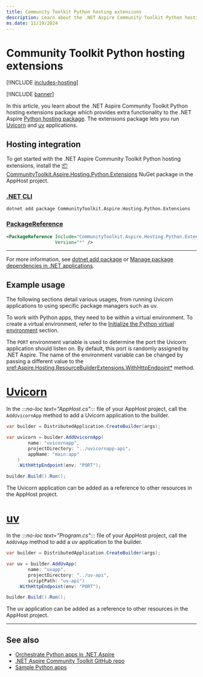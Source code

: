 ```yaml
---
title: Community Toolkit Python hosting extensions
description: Learn about the .NET Aspire Community Toolkit Python hosting extensions package which provides extra functionality to the .NET Aspire Python hosting package.
ms.date: 11/19/2024
---
```


# Community Toolkit Python hosting extensions

[!INCLUDE [includes-hosting](../includes/includes-hosting.md)]

[!INCLUDE [banner](includes/banner.md)]

In this article, you learn about the .NET Aspire Community Toolkit Python hosting extensions package which provides extra functionality to the .NET Aspire [Python hosting package](https://nuget.org/packages/Aspire.Hosting.Python).
The extensions package lets you run [Uvicorn](https://www.uvicorn.org/) and [uv](https://docs.astral.sh/uv/) applications.

## Hosting integration

To get started with the .NET Aspire Community Toolkit Python hosting extensions, install the [📦 CommunityToolkit.Aspire.Hosting.Python.Extensions](https://nuget.org/packages/CommunityToolkit.Aspire.Hosting.Python.Extensions) NuGet package in the AppHost project.

### [.NET CLI](#tab/dotnet-cli)

```dotnetcli
dotnet add package CommunityToolkit.Aspire.Hosting.Python.Extensions
```

### [PackageReference](#tab/package-reference)

```xml
<PackageReference Include="CommunityToolkit.Aspire.Hosting.Python.Extensions"
                  Version="*" />
```

---

For more information, see [dotnet add package](/dotnet/core/tools/dotnet-add-package) or [Manage package dependencies in .NET applications](/dotnet/core/tools/dependencies).

## Example usage

The following sections detail various usages, from running Uvicorn applications to using specific package managers such as uv.

To work with Python apps, they need to be within a virtual environment. To create a virtual environment, refer to the [Initialize the Python virtual environment](../get-started/build-aspire-apps-with-python.md?tabs=powershell#initialize-the-python-virtual-environment) section.

The `PORT` environment variable is used to determine the port the Uvicorn application should listen on. By default, this port is randomly assigned by .NET Aspire. The name of the environment variable can be changed by passing a different value to the <xref:Aspire.Hosting.ResourceBuilderExtensions.WithHttpEndpoint*> method.

# [Uvicorn](#tab/uvicorn)

In the _:::no-loc text="AppHost.cs":::_ file of your AppHost project, call the `AddUvicornApp` method to add a Uvicorn application to the builder.

```csharp
var builder = DistributedApplication.CreateBuilder(args);

var uvicorn = builder.AddUvicornApp(
        name: "uvicornapp",
        projectDirectory: "../uvicornapp-api",
        appName: "main:app"
    )
    .WithHttpEndpoint(env: "PORT");

builder.Build().Run();
```

The Uvicorn application can be added as a reference to other resources in the AppHost project.

# [uv](#tab/uv)

In the _:::no-loc text="Program.cs":::_ file of your AppHost project, call the `AddUvApp` method to add a uv application to the builder.

```csharp
var builder = DistributedApplication.CreateBuilder(args);

var uv = builder.AddUvApp(
        name: "uvapp", 
        projectDirectory: "../uv-api", 
        scriptPath: "uv-api")
    .WithHttpEndpoint(env: "PORT");

builder.Build().Run();
```

The uv application can be added as a reference to other resources in the AppHost project.

---

## See also

- [Orchestrate Python apps in .NET Aspire](../get-started/build-aspire-apps-with-Python.md)
- [.NET Aspire Community Toolkit GitHub repo](https://github.com/CommunityToolkit/Aspire)
- [Sample Python apps](https://github.com/CommunityToolkit/Aspire/tree/main/examples/python)
